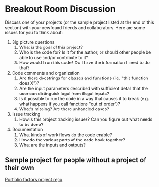 # Breakout Room Discussion

Discuss one of your projects (or the sample project listed at the end of this section) with your newfound friends and collaborators. Here are some issues for you to think about:

1.  Big picture questions
    1.  What is the goal of this project?
    2.  Who is the code for? Is it for the author, or should other people be able to use and/or contribute to it?
    3.  How would I run this code? Do I have the information I need to do that?
2.  Code comments and organization
    1.  Are there docstrings for classes and functions (i.e. \"this function does X\")?
    2.  Are the input parameters described with sufficient detail that the user can distinguish legal from illegal inputs?
    3.  Is it possible to run the code in a way that causes it to break (e.g. what happens if you call functions \"out of order\")?
    4.  What\'s missing? Are there unhandled cases?
3.  Issue tracking
    1.  How is this project tracking issues? Can you figure out what needs to be done?
4.  Documentation
    1.  What kinds of work flows do the code enable?
    2.  How do the various parts of the code hook together?
    3.  What are the inputs and outputs?

## Sample project for people without a project of their own

[Portfolio factors project repo](https://github.com/devnich/portfolio-factors)
